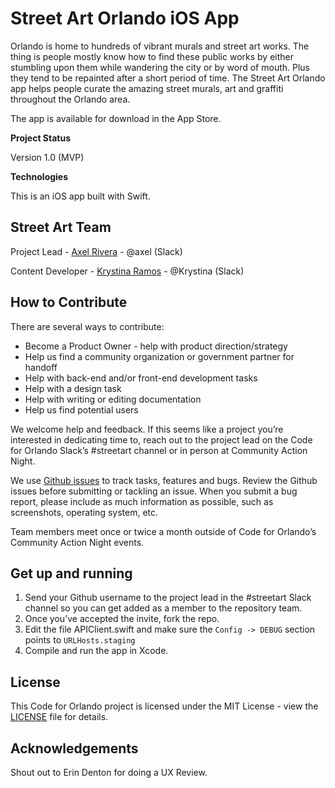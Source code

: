 # Street Art Orlando iOS App

Orlando is home to hundreds of vibrant murals and street art works. The thing is people mostly know how to find these public works by either stumbling upon them while wandering the city or by word of mouth. Plus they tend to be repainted after a short period of time. The Street Art Orlando app helps people curate the amazing street murals, art and graffiti throughout the Orlando area. 

The app is available for download in the App Store. 

**Project Status**

Version 1.0 (MVP)

**Technologies**

This is an iOS app built with Swift.

## Street Art Team

Project Lead - [Axel Rivera](https://github.com/axelrivera) - @axel (Slack)

Content Developer - [Krystina Ramos](https://github.com/kryskreative) - @Krystina (Slack)

## How to Contribute

There are several ways to contribute:
* Become a Product Owner - help with product direction/strategy
* Help us find a community organization or government partner for handoff
* Help with back-end and/or front-end development tasks
* Help with a design task
* Help with writing or editing documentation
* Help us find potential users

We welcome help and feedback. If this seems like a project you’re interested in dedicating time to, reach out to the project lead on the Code for Orlando Slack’s #streetart channel or in person at Community Action Night. 

We use [Github issues](https://github.com/cforlando/street-art-orlando-ios/issues) to track tasks, features and bugs. Review the Github issues before submitting or tackling an issue. When you submit a bug report, please include as much information as possible, such as screenshots, operating system, etc. 

Team members meet once or twice a month outside of Code for Orlando’s Community Action Night events.

## Get up and running

1. Send your Github username to the project lead in the #streetart Slack channel so you can get added as a member to the repository team.
2. Once you’ve accepted the invite, fork the repo.
3. Edit the file APIClient.swift and make sure the `Config -> DEBUG` section points to `URLHosts.staging`
4. Compile and run the app in Xcode.

## License

This Code for Orlando project is licensed under the MIT License - view the [LICENSE](/LICENSE) file for details.

## Acknowledgements

Shout out to Erin Denton for doing a UX Review.
